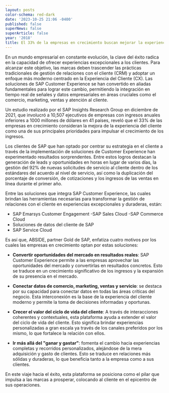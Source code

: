 ```yaml
---
layout: posts
color-schema: red-dark
date: '2023-10-25 21:06 -0400'
published: false
superNews: false
superArticle: false
year: '2018'
title: El 33% de la empresas en crecimiento buscan mejorar la experiencia del cliente
---
```

En un mundo empresarial en constante evolución, la clave del éxito radica en la capacidad de ofrecer experiencias excepcionales a los clientes. Para alcanzar este objetivo, las marcas deben trascender las prácticas tradicionales de gestión de relaciones con el cliente (CRM) y adoptar un enfoque más moderno centrado en la Experiencia del Cliente (CX). Las soluciones de SAP Customer Experience se han convertido en aliadas fundamentales para lograr este cambio, permitiendo la integración en tiempo real de señales y datos empresariales en áreas cruciales como el comercio, marketing, ventas y atención al cliente.

Un estudio realizado por el SAP Insights Research Group en diciembre de 2021, que involucró a 10,507 ejecutivos de empresas con ingresos anuales inferiores a 1000 millones de dólares en 41 países, reveló que el 33% de las empresas en crecimiento consideran la mejora de la experiencia del cliente como una de sus principales prioridades para impulsar el crecimiento de los ingresos.

Los clientes de SAP que han optado por centrar su estrategia en el cliente a través de la implementación de soluciones de Customer Experience han experimentado resultados sorprendentes. Entre estos logros destacan la generación de leads y oportunidades en horas en lugar de varios días, la gestión del 92% de nuevas solicitudes de servicio al cliente dentro de los estándares del acuerdo al nivel de servicio, así como la duplicación del porcentaje de conversión, de cotizaciones y los ingresos de las ventas en línea durante el primer año.

Entre las soluciones que integra SAP Customer Experience, las cuales brindan las herramientas necesarias para transformar la gestión de relaciones con el cliente en experiencias excepcionales y duraderas, están:

- SAP Emarsys Customer Engagement
-SAP Sales Cloud
-SAP Commerce Cloud
- Soluciones de datos del cliente de SAP
- SAP Service Cloud

Es así que, ABSIDE, partner Gold de SAP, enfatiza cuatro motivos por los cuales las empresas en crecimiento optan por estas soluciones:

- **Convertir oportunidades del mercado en resultados reales**: SAP Customer Experience permite a las empresas aprovechar las oportunidades del mercado y convertirlas en resultados concretos. Esto se traduce en un crecimiento significativo de los ingresos y la expansión de su presencia en el mercado.

- **Conectar datos de comercio, marketing, ventas y servicio**: se destaca por su capacidad para conectar datos en todas las áreas críticas del negocio. Esta interconexión es la base de la experiencia del cliente moderno y permite la toma de decisiones informadas y oportunas.

- **Crecer el valor del ciclo de vida del cliente**: A través de interacciones coherentes y contextuales, esta plataforma ayuda a extender el valor del ciclo de vida del cliente. Esto significa brindar experiencias personalizadas a gran escala ya través de los canales preferidos por los mismo, lo que fortalece la relación con ellos.

- **Ir más allá del "ganar y gastar"**: fomenta el cambio hacia experiencias completas y recorridos personalizados, alejándose de la mera adquisición y gasto de clientes. Esto se traduce en relaciones más sólidas y duraderas, lo que beneficia tanto a la empresa como a sus clientes.

En este viaje hacia el éxito, esta plataforma se posiciona como el pilar que impulsa a las marcas a prosperar, colocando al cliente en el epicentro de sus operaciones.

